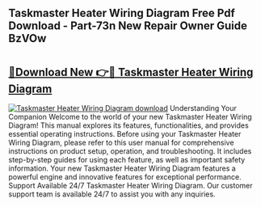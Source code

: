 ## Taskmaster Heater Wiring Diagram Free Pdf Download - Part-73n New Repair Owner Guide BzVOw

# <h2><a href="http://dfrpyjg.blite.top/?on=Taskmaster+Heater+Wiring+Diagram">🔗Download New 👉🔴 Taskmaster Heater Wiring Diagram</a></h2>

[![Taskmaster Heater Wiring Diagram download](https://i.imgur.com/lujVjoI.png)](http://dfrpyjg.blite.top/?on=Taskmaster+Heater+Wiring+Diagram)
Understanding Your Companion Welcome to the world of your new Taskmaster Heater Wiring Diagram! This manual explores its features, functionalities, and provides essential operating instructions. Before using your Taskmaster Heater Wiring Diagram, please refer to this user manual for comprehensive instructions on product setup, operation, and troubleshooting. It includes step-by-step guides for using each feature, as well as important safety information. Your new Taskmaster Heater Wiring Diagram features a powerful engine and innovative features for exceptional performance. Support Available 24/7 Taskmaster Heater Wiring Diagram. Our customer support team is available 24/7 to assist you with any inquiries.
